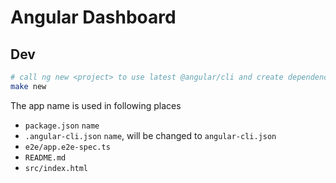 # Angular Dashboard

## Dev

````bash
# call ng new <project> to use latest @angular/cli and create dependencies
make new
````

The app name is used in following places

- `package.json` `name`
- `.angular-cli.json` `name`, will be changed to `angular-cli.json`
- `e2e/app.e2e-spec.ts`
- `README.md`
- `src/index.html`